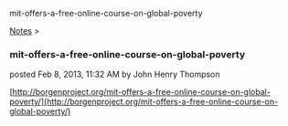 mit-offers-a-free-online-course-on-global-poverty 

[Notes](../notes.md)‎ > ‎

### mit-offers-a-free-online-course-on-global-poverty

posted Feb 8, 2013, 11:32 AM by John Henry Thompson

[http://borgenproject.org/mit-offers-a-free-online-course-on-global-poverty/](http://borgenproject.org/mit-offers-a-free-online-course-on-global-poverty/)  

